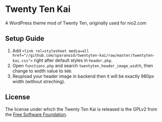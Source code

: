 Twenty Ten Kai
==============

A WordPress theme mod of Twenty Ten, originally used for nio2.com

Setup Guide
-----------

1. Add `<link rel=stylesheet media=all href="//github.com/sparanoid/twentyten-kai/raw/master/twentyten-kai.css">` right after default styles in `header.php`.
2. Open `functions.php` and search `twentyten_header_image_width`, then change to width value to `980`.
3. Reupload your header image in backend then it will be exactly 980px width (without streching).

License
-------

The license under which the Twenty Ten Kai is released is the GPLv2 from the [Free Software Foundation][fsf].

[fsf]: http://www.fsf.org

